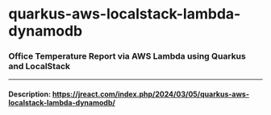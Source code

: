 # quarkus-aws-localstack-lambda-dynamodb
### Office Temperature Report via AWS Lambda using Quarkus and LocalStack

***

#### Description: https://jreact.com/index.php/2024/03/05/quarkus-aws-localstack-lambda-dynamodb/